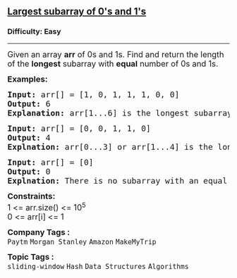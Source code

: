 <h2><a href="https://www.geeksforgeeks.org/problems/largest-subarray-of-0s-and-1s/1">Largest subarray of 0's and 1's</a></h2><h3>Difficulty: Easy</h3><hr><div class="problems_problem_content__Xm_eO"><p><span style="font-size: 18px;">Given an array <strong>arr</strong> of 0s and 1s. Find and return the length of the <strong>longest</strong> subarray with <strong>equal</strong> number of 0s and 1s.</span></p>
<p><span style="font-size: 18px;"><strong>Examples:</strong></span></p>
<pre><span style="font-size: 18px;"><strong>Input: </strong>arr[] = [1, 0, 1, 1, 1, 0, 0]
<strong>Output: </strong>6<strong>
Explanation: </strong>arr[1...6] is the longest subarray with three 0s and three 1s.</span></pre>
<pre><span style="font-size: 18px;"><strong>Input: </strong>arr[] = [0, 0, 1, 1, 0]
<strong>Output: </strong>4<br><strong>Explnation: </strong>arr[0...3] or arr[1...4] is the longest subarray with two 0s and two 1s.</span></pre>
<pre><span style="font-size: 18px;"><strong>Input: </strong>arr[] = [0]
<strong>Output: </strong>0<br><strong>Explnation: </strong>There is no subarray with an equal number of 0s and 1s.</span></pre>
<p><span style="font-size: 18px;"><strong>Constraints:</strong><br>1 &lt;= arr.size() &lt;= 10<sup>5</sup><br>0 &lt;= arr[i] &lt;= 1</span></p></div><p><span style=font-size:18px><strong>Company Tags : </strong><br><code>Paytm</code>&nbsp;<code>Morgan Stanley</code>&nbsp;<code>Amazon</code>&nbsp;<code>MakeMyTrip</code>&nbsp;<br><p><span style=font-size:18px><strong>Topic Tags : </strong><br><code>sliding-window</code>&nbsp;<code>Hash</code>&nbsp;<code>Data Structures</code>&nbsp;<code>Algorithms</code>&nbsp;